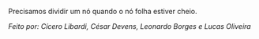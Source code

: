 Precisamos dividir um nó quando o nó folha estiver cheio.

*Feito por: Cícero Libardi, César Devens, Leonardo Borges e Lucas Oliveira*